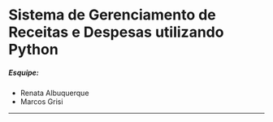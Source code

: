 # Sistema de Gerenciamento de Receitas e Despesas utilizando Python
##### Esquipe:
- Renata Albuquerque
- Marcos Grisi
***
